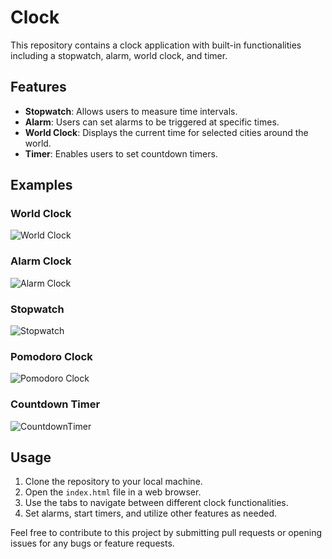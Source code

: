 # Clock

This repository contains a clock application with built-in functionalities including a stopwatch, alarm, world clock, and timer.

## Features
- **Stopwatch**: Allows users to measure time intervals.
- **Alarm**: Users can set alarms to be triggered at specific times.
- **World Clock**: Displays the current time for selected cities around the world.
- **Timer**: Enables users to set countdown timers.

## Examples

### World Clock
![World Clock](https://github.com/Sudhanshu-Ambastha/Clock/assets/135802131/bf4d8119-235c-4979-b642-7ce8d90467e5)

### Alarm Clock
![Alarm Clock](https://github.com/Sudhanshu-Ambastha/Clock/assets/135802131/9cdb3801-fc8f-4e32-86f0-8b3e2a0beba3)

### Stopwatch
![Stopwatch](https://github.com/Sudhanshu-Ambastha/Clock/assets/135802131/2ed0ce2c-f07e-488b-8cf6-1f5446df030f)

### Pomodoro Clock
![Pomodoro Clock](https://github.com/Sudhanshu-Ambastha/Clock/assets/135802131/6070994b-7c0d-4fff-bdab-bda5450bb26d)

### Countdown Timer
![CountdownTimer]()

## Usage
1. Clone the repository to your local machine.
2. Open the `index.html` file in a web browser.
3. Use the tabs to navigate between different clock functionalities.
4. Set alarms, start timers, and utilize other features as needed.

Feel free to contribute to this project by submitting pull requests or opening issues for any bugs or feature requests.
